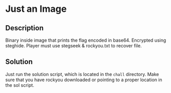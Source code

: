 # Just an Image

## Description
Binary inside image that prints the flag encoded in base64. Encrypted using steghide. Player must use stegseek & rockyou.txt to recover file.

## Solution
Just run the solution script, which is located in the `chall` directory.
Make sure that you have rockyou downloaded or pointing to a proper location in the sol script.

